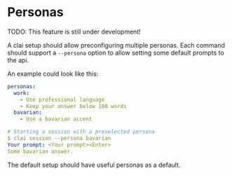 # Personas

TODO: This feature is still under development!

A clai setup should allow preconfiguring multiple personas. Each command should support a `--persona` option to allow setting some default prompts to the api.

An example could look like this:

```yaml
personas:
  work:
    - Use professional language
    - Keep your answer below 100 words
  bavarian:
    - Use a bavarian accent

# Starting a session with a preselected persona
$ clai session --persona bavarian
Your prompt: <Your prompt><Enter>
Some bavarian answer.
```

The default setup should have useful personas as a default.
